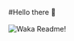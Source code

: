 #Hello there 👋 <br>
[](https://visitor-badge.glitch.me/badge?page_id=anmol098.anmol098) <br>
![Waka Readme](https://github.com/anmol098/anmol098/workflows/Waka%20Readme/badge.svg)!
